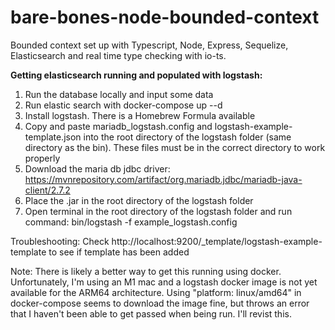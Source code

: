 # bare-bones-node-bounded-context

Bounded context set up with Typescript, Node, Express, Sequelize, Elasticsearch and real time type checking with io-ts.

**Getting elasticsearch running and populated with logstash:**

1. Run the database locally and input some data
2. Run elastic search with docker-compose up --d
3. Install logstash. There is a Homebrew Formula available
4. Copy and paste mariadb_logstash.config and logstash-example-template.json into the root directory of the logstash folder (same directory as the bin). These files must be in the correct directory to work properly
5. Download the maria db jdbc driver: https://mvnrepository.com/artifact/org.mariadb.jdbc/mariadb-java-client/2.7.2
6. Place the .jar in the root directory of the logstash folder
7. Open terminal in the root directory of the logstash folder and run command: bin/logstash -f example_logstash.config

<!-- prettier-ignore -->
Troubleshooting: Check http://localhost:9200/_template/logstash-example-template to see if template has been added

Note: There is likely a better way to get this running using docker. Unfortunately, I'm using an M1 mac and a logstash docker image is not yet available for the ARM64 architecture. Using "platform: linux/amd64" in docker-compose seems to download the image fine, but throws an error that I haven't been able to get passed when being run. I'll revist this.

